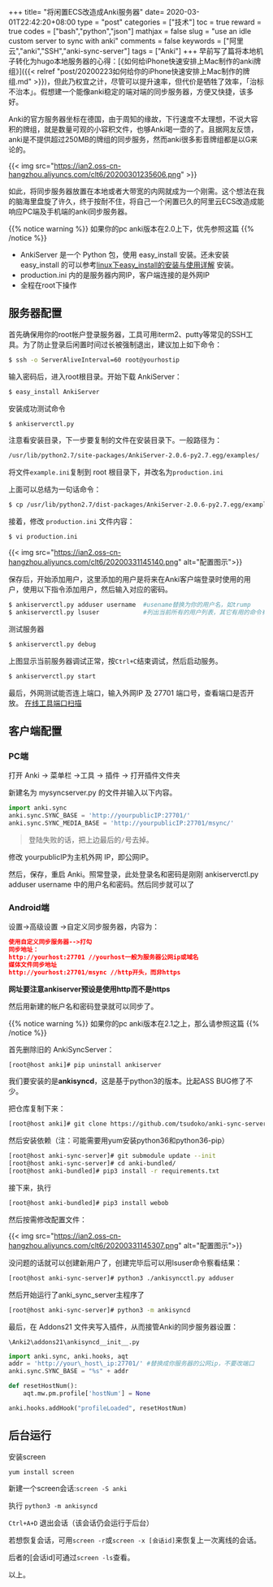 +++
title= "将闲置ECS改造成Anki服务器"
date= 2020-03-01T22:42:20+08:00
type = "post"
categories = ["技术"]
toc = true
reward = true
codes = ["bash","python","json"]
mathjax = false
slug = "use an idle custom server to sync with anki"
comments = false
keywords = ["阿里云","anki","SSH","anki-sync-server"]
tags = ["Anki"]
+++
早前写了篇将本地机子转化为hugo本地服务器的心得：[《如何给iPhone快速安排上Mac制作的anki牌组》]({{<  relref  "post/20200223如何给你的iPhone快速安排上Mac制作的牌组.md" >}})，但此乃权宜之计，尽管可以提升速率，但代价是牺牲了效率，「治标不治本」。假想建一个能像anki稳定的端对端的同步服务器，方便又快捷，该多好。

Anki的官方服务器坐标在德国，由于周知的缘故，下行速度不太理想，不说大容积的牌组，就是数量可观的小容积文件，也够Anki喝一壶的了。且据网友反馈，anki是不提供超过250MB的牌组的同步服务，然而anki很多影音牌组都是以G来论的。

{{< img src="https://ian2.oss-cn-hangzhou.aliyuncs.com/clt6/20200301235606.png" >}}

如此，将同步服务器放置在本地或者大带宽的内网就成为一个刚需。这个想法在我的脑海里盘旋了许久，终于按耐不住，将自己一个闲置已久的阿里云ECS改造成能响应PC端及手机端的anki同步服务器。

<!--more-->

{{% notice warning %}}
如果你的pc anki版本在2.0上下，优先参照这篇
{{% /notice %}}


*   AnkiServer 是一个 Python 包，使用 easy\_install 安装。还未安装 easy\_install 的可以参考[linux下easy\_install的安装与使用详解](https://www.cnblogs.com/paranoia/p/6178701.html?spm=a2c6h.12873639.0.0.75004d4fpHUtBr) 安装。
*   production.ini 内的是服务器内网IP，客户端连接的是外网IP
*   全程在root下操作

## 服务器配置

首先确保用你的root帐户登录服务器，工具可用iterm2、putty等常见的SSH工具。为了防止登录后闲置时间过长被强制退出，建议加上如下命令：

```bash
$ ssh -o ServerAliveInterval=60 root@yourhostip
```

输入密码后，进入root根目录。开始下载 AnkiServer：

```bash
$ easy_install AnkiServer
```

安装成功测试命令

```bash
$ ankiserverctl.py
```

注意看安装目录，下一步要复制的文件在安装目录下。一般路径为：

```bash
/usr/lib/python2.7/site-packages/AnkiServer-2.0.6-py2.7.egg/examples/
```

将文件`example.ini`复制到 root 根目录下，并改名为`production.ini`

上面可以总结为一句话命令：

```bash
$ cp /usr/lib/python2.7/dist-packages/AnkiServer-2.0.6-py2.7.egg/examples/example.ini production.ini
```

接着，修改 `production.ini` 文件内容：

```bash
$ vi production.ini
```

{{< img src="https://ian2.oss-cn-hangzhou.aliyuncs.com/clt6/20200331145140.png" alt="配置图示">}}

保存后，开始添加用户，这里添加的用户是将来在Anki客户端登录时使用的用户，使用以下指令添加用户，然后输入对应的密码。

```bash
$ ankiserverctl.py adduser username  #usename替换为你的用户名，如trump
$ ankiserverctl.py lsuser            #列出当前所有的用户列表，其它有用的命令有deluser、passwd
```

测试服务器

```bash
$ ankiserverctl.py debug
```

上图显示当前服务器调试正常，按`Ctrl+C`结束调试，然后启动服务。

```bash
$ ankiserverctl.py start
```

最后，外网测试能否连上端口，输入外网IP 及 27701 端口号，查看端口是否开放。
[在线工具端口扫描](https://developer.aliyun.com/article/tool.cc/port/)


## 客户端配置

### PC端
打开 Anki \-> 菜单栏 \->工具 \-> 插件 \-> 打开插件文件夹

新建名为 mysyncserver.py 的文件并输入以下内容。

```python
import anki.sync
anki.sync.SYNC_BASE = 'http://yourpublicIP:27701/'
anki.sync.SYNC_MEDIA_BASE = 'http://yourpublicIP:27701/msync/'
```

> 登陆失败的话，把上边最后的`/`号去掉。

修改 yourpublicIP为主机外网 IP，即公网IP。

然后，保存，重启 Anki。照常登录，此处登录名和密码是刚刚 ankiserverctl.py adduser username 中的用户名和密码。然后同步就可以了

### Android端

设置\->高级设置 \->自定义同步服务器，内容为：

```json
使用自定义同步服务器-->打勾
同步地址：
http://yourhost:27701 //yourhost一般为服务器公网ip或域名
媒体文件同步地址
http://yourhost:27701/msync //http开头，而非https
```

**网址要注意ankiserver预设是使用http而不是https**

然后用新建的帐户名和密码登录就可以同步了。


{{% notice warning %}}
如果你的pc anki版本在2.1之上，那么请参照这篇
{{% /notice %}}


首先删除旧的 AnkiSyncServer：

```bash
[root@host anki]# pip uninstall ankiserver
```

我们要安装的是**ankisyncd**，这是基于python3的版本。比起ASS BUG修了不少。

把仓库复制下来：

```bash
[root@host anki]# git clone https://github.com/tsudoko/anki-sync-server.git
```

然后安装依赖（注：可能需要用yum安装python36和python36\-pip）

```bash
[root@host anki-sync-server]# git submodule update --init
[root@host anki-sync-server]# cd anki-bundled/
[root@host anki-bundled]# pip3 install -r requirements.txt
```

接下来，执行

```bash
[root@host anki-bundled]# pip3 install webob
```

然后按需修改配置文件：

{{< img src="https://ian2.oss-cn-hangzhou.aliyuncs.com/clt6/20200331145307.png" alt="配置图示">}}

没问题的话就可以创建新用户了，创建完毕后可以用lsuser命令察看结果：

```bash
[root@host anki-sync-server]# python3 ./ankisyncctl.py adduser
```

然后开始运行了anki\_sync\_server主程序了

```bash
[root@host anki-sync-server]# python3 -m ankisyncd
```

最后，在 Addons21 文件夹写入插件，从而接管Anki的同步服务器设置：

`\Anki2\addons21\ankisyncd__init__.py`

```python
import anki.sync, anki.hooks, aqt
addr = 'http://your\_host\_ip:27701/' #替换成你服务器的公网ip，不要改端口
anki.sync.SYNC_BASE = "%s" + addr

def resetHostNum():
    aqt.mw.pm.profile['hostNum'] = None

anki.hooks.addHook("profileLoaded", resetHostNum)
```

## 后台运行

安装screen

```bash
yum install screen
```

新建一个screen会话:`screen -S anki`

执行 `python3 -m ankisyncd`

`Ctrl+A+D` 退出会话（该会话仍会运行于后台）

若想恢复会话，可用`screen -r`或`screen -x [会话id]`来恢复上一次离线的会话。

后者的[会话id]可通过`screen -ls`查看。

以上。